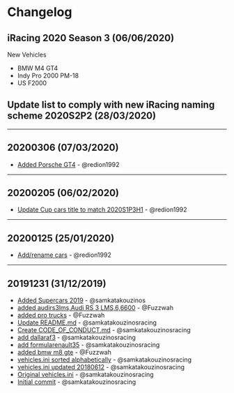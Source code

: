 # Changelog

## iRacing 2020 Season 3 (06/06/2020)

New Vehicles
- BMW M4 GT4 
- Indy Pro 2000 PM-18 
- US F2000

## Update list to comply with new iRacing naming scheme 2020S2P2 (28/03/2020)

---

## 20200306 (07/03/2020)
- [Added Porsche GT4](https://github.com/samkatakouzinosracing/nspace.hu-soundshift/commit/6dab0c2b499faf38b591b161c695ffaf7ac5aedc) - @redion1992

---

## 20200205 (06/02/2020)
- [Update Cup cars title to match 2020S1P3H1](https://github.com/samkatakouzinosracing/nspace.hu-soundshift/commit/a4d6c30d6562382813defc212edae467f7f3b667) - @redion1992

---

## 20200125 (25/01/2020)
- [Add/rename cars](https://github.com/samkatakouzinosracing/nspace.hu-soundshift/commit/c296d59492797f96b440c7804e2fddeef5f18622) - @redion1992

---

## 20191231 (31/12/2019)
- [Added Supercars 2019](https://github.com/samkatakouzinosracing/nspace.hu-soundshift/commit/e3733cdbd73a9c54e489074cbb10f077123295a5) - @samkatakouzinos
- [added audirs3lms,Audi RS 3 LMS,6,6600](https://github.com/samkatakouzinosracing/nspace.hu-soundshift/commit/22e976b072e8c65b4b72fb17ed03bf07063177cd) - @Fuzzwah
- [added pro trucks](https://github.com/samkatakouzinosracing/nspace.hu-soundshift/commit/58f750254f7acb80a51ce441fcdce06745aa9554) - @Fuzzwah
- [Update README.md](https://github.com/samkatakouzinosracing/nspace.hu-soundshift/commit/2000d0131d8fe4c529de2daa84e3f452f2290a88) - @samkatakouzinosracing
- [Create CODE_OF_CONDUCT.md](https://github.com/samkatakouzinosracing/nspace.hu-soundshift/commit/cf624279af7ef3300e6a13e94676cb5e8b3075f7) - @samkatakouzinosracing
- [add dallaraf3](https://github.com/samkatakouzinosracing/nspace.hu-soundshift/commit/e4c518878a6c26a8a1b7e4522f58fb5c0cba6fa4) - @samkatakouzinosracing
- [add formularenault35](https://github.com/samkatakouzinosracing/nspace.hu-soundshift/commit/0d41fb730fc5f8098d61193e315ea60fe60f548c) - @samkatakouzinosracing
- [added bmw m8 gte](https://github.com/samkatakouzinosracing/nspace.hu-soundshift/commit/7196251d359a141852d3e64f6a705b61753672d1) - @Fuzzwah
- [vehicles.ini sorted alphabetically](https://github.com/samkatakouzinosracing/nspace.hu-soundshift/commit/f93ba3aa0cb0dd0c33e55282eb49f77ccc64f8fd) - @samkatakouzinosracing
- [vehicles.ini updated 20180612](https://github.com/samkatakouzinosracing/nspace.hu-soundshift/commit/bde84eaba5ef1029a9ee78d8849ff5bfdd1d1ec1) - @samkatakouzinosracing
- [Original vehicles.ini](https://github.com/samkatakouzinosracing/nspace.hu-soundshift/commit/c98f1fbad61ecdf2971f1b681461ac936b9ce6cc) - @samkatakouzinosracing
- [Initial commit](https://github.com/samkatakouzinosracing/nspace.hu-soundshift/commit/b1dbf3157c6986b3f420458ab7d7c174126fa43a) - @samkatakouzinosracing
